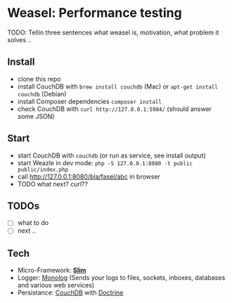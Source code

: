 # Weasel: Performance testing

TODO: Tellin three sentences what weasel is, motivation, what problem it solves ..

## Install

- clone this repo
- install CouchDB with `brew install couchdb` (Mac) or `apt-get install couchdb` (Debian)
- install Composer dependencies `composer install`
- check CouchDB with `curl http://127.0.0.1:5984/` (should answer some JSON)

## Start

- start CouchDB with `couchdb` (or run as service, see install output)
- start Weazle in dev mode: `php -S 127.0.0.1:8080 -t public public/index.php`
- call http://127.0.0.1:8080/bla/fasel/abc in browser
- TODO what next? curl??

## TODOs

- [ ] what to do
- [ ] next ..

## Tech

- Micro-Framework: [**Slim**](http://www.slimframework.com)
- Logger: [Monolog](https://github.com/Seldaek/monolog) (Sends your logs to files, sockets, inboxes, databases and various web services)
- Persistance: [CouchDB](https://couchdb.apache.org) with [Doctrine](http://www.doctrine-project.org)